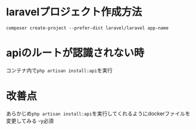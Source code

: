 # laravelプロジェクト作成方法
`composer create-project --prefer-dist laravel/laravel app-name`

# apiのルートが認識されない時
コンテナ内で`php artisan install:api`を実行

# 改善点
あらかじめ`php artisan install:api`を実行してくれるようにdockerファイルを変更してみる
-y必須
